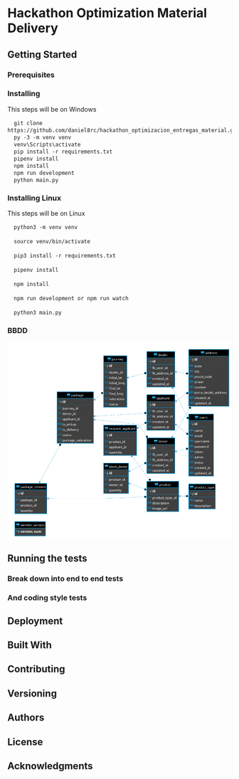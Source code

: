 # Hackathon Optimization Material Delivery

## Getting Started

### Prerequisites

### Installing

This steps will be on Windows

```
  git clone https://github.com/daniel8rc/hackathon_optimizacion_entregas_material.git
  py -3 -m venv venv
  venv\Scripts\activate
  pip install -r requirements.txt
  pipenv install
  npm install
  npm run development
  python main.py
```

### Installing Linux

This steps will be on Linux

```
  python3 -m venv venv

  source venv/bin/activate

  pip3 install -r requirements.txt

  pipenv install

  npm install

  npm run development or npm run watch

  python3 main.py
```

### BBDD

![BBDDv1](mockups/BBDDv1.png)

## Running the tests

### Break down into end to end tests

### And coding style tests

## Deployment

## Built With

## Contributing

## Versioning

## Authors

## License

## Acknowledgments
